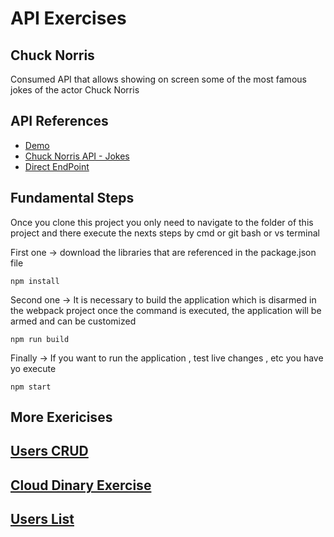 # API Exercises

## Chuck Norris

Consumed API that allows showing on screen some of the most famous 
jokes of the actor Chuck Norris

##  API References


- [Demo](https://rogeralbp.github.io/api-chnorris-jokes/)
- [Chuck Norris API - Jokes](https://api.chucknorris.io/)
- [Direct EndPoint](https://api.chucknorris.io/jokes/random)

## Fundamental Steps
Once you clone this project you only need to navigate to the folder of this project and there execute the nexts steps by cmd or git bash or vs terminal

First one -> download the libraries that are referenced in the package.json file

```
npm install
```

Second one -> It is necessary to build the application which is disarmed in the webpack project once the command is executed, the application will be armed and can be customized
```
npm run build
```

Finally -> If you want to run the application , test live changes , etc you have yo execute
```
npm start
```
## More Exericises

## [Users CRUD](https://github.com/rogeralbp/api-exercises/tree/users-crud)
## [Cloud Dinary Exercise](https://github.com/rogeralbp/api-exercises/tree/cldinary-uploads)
## [Users List](https://github.com/rogeralbp/api-exercises/tree/users-list)
